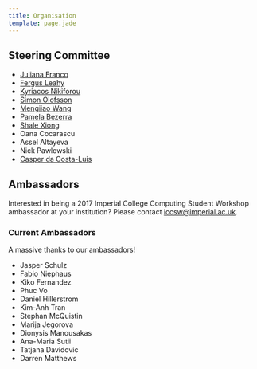 ```yaml
---
title: Organisation
template: page.jade
---
```


## Steering Committee

* [Juliana Franco](https://www.doc.ic.ac.uk/~jvicent1/)
* [Fergus Leahy](http://fergusleahy.co.uk/)
* [Kyriacos Nikiforou](http://www.doc.ic.ac.uk/~kn910/)
* [Simon Olofsson](https://www.doc.ic.ac.uk/~so2015/)
* [Mengjiao Wang](https://ibug.doc.ic.ac.uk/people/mwang)
* [Pamela Bezerra](http://wp.doc.ic.ac.uk/aese/person/pamela/)
* [Shale Xiong](http://www.doc.ic.ac.uk/~sx14/)
* Oana Cocarascu
* Assel Altayeva
* Nick Pawlowski
* [Casper da Costa-Luis](https://caspersci.uk.to)

## Ambassadors

Interested in being a 2017 Imperial College Computing Student Workshop
ambassador at your institution? Please contact
[iccsw@imperial.ac.uk](mailto:iccsw@imperial.ac.uk).

### Current Ambassadors
A massive thanks to our ambassadors!
* Jasper Schulz
* Fabio Niephaus
* Kiko Fernandez
* Phuc Vo
* Daniel Hillerstrom
* Kim-Anh Tran
* Stephan McQuistin
* Marija Jegorova
* Dionysis Manousakas
* Ana-Maria Sutii
* Tatjana Davidovic
* Darren Matthews

<!-- ## Promotional Material
You can find the PDF versions of the promotional materials below.
* [Poster](promotionalM/poster.pdf)
* [Brochure](promotionalM/brochure.pdf)
* [Flyer](promotionalM/flyer.pdf) -->
